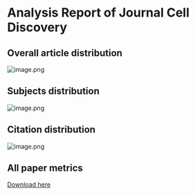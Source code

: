 # Analysis Report of Journal Cell Discovery

## Overall article distribution
![image.png](https://upload-images.jianshu.io/upload_images/17916304-64679ab305349ab4.png?imageMogr2/auto-orient/strip%7CimageView2/2/w/1240)

## Subjects distribution
![image.png](https://upload-images.jianshu.io/upload_images/17916304-110fea6f63189684.png?imageMogr2/auto-orient/strip%7CimageView2/2/w/1240)


## Citation distribution
![image.png](https://upload-images.jianshu.io/upload_images/17916304-35b82c87b50c032d.png?imageMogr2/auto-orient/strip%7CimageView2/2/w/1240)


## All paper metrics
[Download here](https://github.com/Telogen/ASNJ_data/raw/master/CellDis/paper_metrics.xlsx)


